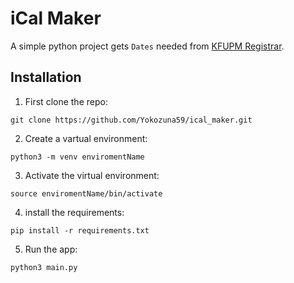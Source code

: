 # iCal Maker

A simple python project gets `Dates` needed from [KFUPM Registrar](https://registrar.kfupm.edu.sa/).

## Installation

1. First clone the repo:

```
git clone https://github.com/Yokozuna59/ical_maker.git
```

2. Create a vartual environment:

```
python3 -m venv enviromentName
```

3. Activate the virtual environment:

```
source enviromentName/bin/activate
```

4. install the requirements:

```
pip install -r requirements.txt
```

5. Run the app:

```
python3 main.py
```
